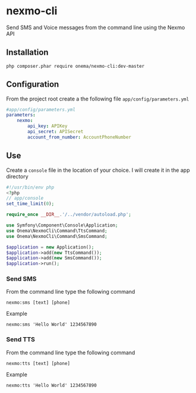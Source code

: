 nexmo-cli
=========

Send SMS and Voice messages from the command line using the Nexmo API


## Installation 

```shell
php composer.phar require onema/nexmo-cli:dev-master
```

## Configuration 
From the project root create a the following file `app/config/parameters.yml`

```yaml
#app/config/parameters.yml
parameters:
    nexmo:
        api_key: APIKey
        api_secret: APISecret
        account_from_number: AccountPhoneNumber
```

## Use 

Create a `console` file in the location of your choice. I will create it in the app directory
```php
#!/usr/bin/env php
<?php
// app/console
set_time_limit(0);

require_once __DIR__.'/../vendor/autoload.php';

use Symfony\Component\Console\Application;
use Onema\NexmoCli\Command\TtsCommand;
use Onema\NexmoCli\Command\SmsCommand;

$application = new Application();
$application->add(new TtsCommand());
$application->add(new SmsCommand());
$application->run();

```

### Send SMS
From the command line type the following command
```shell
nexmo:sms [text] [phone] 
```

Example 
```shell
nexmo:sms 'Hello World' 1234567890
```

### Send TTS
From the command line type the following command
```shell
nexmo:tts [text] [phone] 
```

Example 
```shell
nexmo:tts 'Hello World' 1234567890
```





